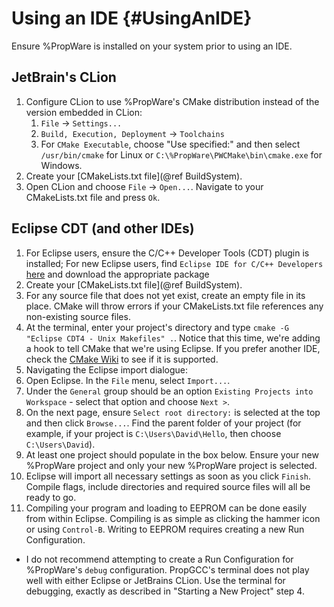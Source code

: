Using an IDE {#UsingAnIDE}
============

Ensure %PropWare is installed on your system prior to using an IDE.

JetBrain's CLion
----------------

1. Configure CLion to use %PropWare's CMake distribution instead of the version embedded in CLion:
   1. `File` -> `Settings...`
   2. `Build, Execution, Deployment` -> `Toolchains`
   3. For `CMake Executable`, choose "Use specified:" and then select `/usr/bin/cmake` for Linux or 
      `C:\%PropWare\PWCMake\bin\cmake.exe` for Windows.
2. Create your [CMakeLists.txt file](@ref BuildSystem).
3. Open CLion and choose `File` -> `Open...`. Navigate to your CMakeLists.txt file and press `Ok`.

Eclipse CDT (and other IDEs)
----------------------------

1. For Eclipse users, ensure the C/C++ Developer Tools (CDT) plugin is installed; For new Eclipse users, find
   `Eclipse IDE for C/C++ Developers` [here](http://www.eclipse.org/downloads/) and download the appropriate package
2. Create your [CMakeLists.txt file](@ref BuildSystem).
3. For any source file that does not yet exist, create an empty file in its place. CMake will throw errors if your
   CMakeLists.txt file references any non-existing source files.
4. At the terminal, enter your project's directory and type `cmake -G "Eclipse CDT4 - Unix Makefiles" .`. Notice that
   this time, we're adding a hook to tell CMake that we're using Eclipse. If you prefer another IDE, check the [CMake
   Wiki](http://www.cmake.org/Wiki/CMake_Generator_Specific_Information) to see if it is supported.
5. Navigating the Eclipse import dialogue:
  1. Open Eclipse. In the `File` menu, select `Import...`.
  2. Under the `General` group should be an option `Existing Projects into Workspace` - select that option and choose 
     `Next >`.
  3. On the next page, ensure `Select root directory:` is selected at the top and then click `Browse...`. Find the
     parent folder of your project (for example, if your project is `C:\Users\David\Hello`, then choose 
     `C:\Users\David`).
  4. At least one project should populate in the box below. Ensure your new %PropWare project and only your new
     %PropWare project is selected.
  5. Eclipse will import all necessary settings as soon as you click `Finish`. Compile flags, include directories and
     required source files will all be ready to go.
6. Compiling your program and loading to EEPROM can be done easily from within Eclipse. Compiling is as simple as 
   clicking the hammer icon or using `Control-B`. Writing to EEPROM requires creating a new Run Configuration.
  - I do not recommend attempting to create a Run Configuration for %PropWare's `debug` configuration. PropGCC's 
    terminal does not play well with either Eclipse or JetBrains CLion. Use the terminal for debugging, exactly as
    described in "Starting a New Project" step 4.
